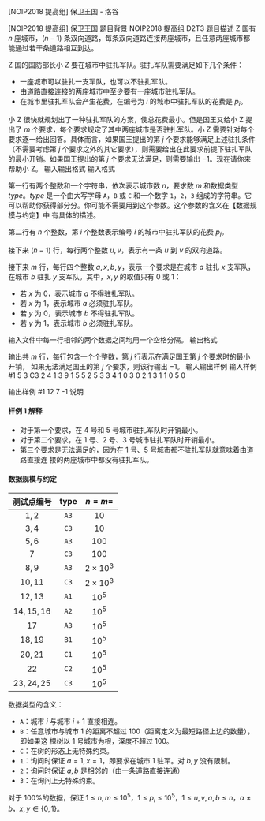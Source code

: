 



[NOIP2018 提高组] 保卫王国 - 洛谷














[NOIP2018 提高组] 保卫王国
题目背景
NOIP2018 提高组 D2T3
题目描述
Z 国有 $n$ 座城市，$(n - 1)$ 条双向道路，每条双向道路连接两座城市，且任意两座城市都能通过若干条道路相互到达。  

Z 国的国防部长小 Z 要在城市中驻扎军队。驻扎军队需要满足如下几个条件： 

- 一座城市可以驻扎一支军队，也可以不驻扎军队。   
- 由道路直接连接的两座城市中至少要有一座城市驻扎军队。   
- 在城市里驻扎军队会产生花费，在编号为 $i$ 的城市中驻扎军队的花费是 $p_i$。      

小 Z 很快就规划出了一种驻扎军队的方案，使总花费最小。但是国王又给小 Z 提出了 $m$ 个要求，每个要求规定了其中两座城市是否驻扎军队。小 Z 需要针对每个要求逐一给出回答。具体而言，如果国王提出的第 $j$ 个要求能够满足上述驻扎条件（不需要考虑第 $j$ 个要求之外的其它要求），则需要给出在此要求前提下驻扎军队的最小开销。如果国王提出的第 $j$ 个要求无法满足，则需要输出 $-1$。现在请你来帮助小 Z。 
输入输出格式
输入格式

第一行有两个整数和一个字符串，依次表示城市数 $n$，要求数 $m$ 和数据类型 $type$。$type$ 是一个由大写字母 `A`，`B` 或 `C` 和一个数字 `1`，`2`，`3` 组成的字符串。它可以帮助你获得部分分。你可能不需要用到这个参数。这个参数的含义在【数据规模与约定】中 有具体的描述。

第二行有 $n$ 个整数，第 $i$ 个整数表示编号 $i$ 的城市中驻扎军队的花费 $p_i$。

接下来 $(n - 1)$ 行，每行两个整数 $u,v$，表示有一条 $u$ 到 $v$ 的双向道路。 

接下来 $m$ 行，每行四个整数 $a, x, b, y$，表示一个要求是在城市 $a$ 驻扎 $x$ 支军队，在城市 $b$ 驻扎 $y$ 支军队。其中，$x,y$ 的取值只有 $0$ 或 $1$：
- 若 $x$ 为 $0$，表示城市 $a$ 不得驻扎军队。
- 若 $x$ 为 $1$，表示城市 $a$ 必须驻扎军队。
- 若 $y$ 为 $0$，表示城市 $b$ 不得驻扎军队。
- 若 $y$ 为 $1$，表示城市 $b$ 必须驻扎军队。    

输入文件中每一行相邻的两个数据之间均用一个空格分隔。 
输出格式

输出共 $m$ 行，每行包含一个个整数，第 $j$ 行表示在满足国王第 $j$ 个要求时的最小开销， 如果无法满足国王的第 $j$ 个要求，则该行输出 $-1$。 
输入输出样例
输入样例 #1
5 3 C3 
2 4 1 3 9 
1 5 
5 2 
5 3 
3 4 
1 0 3 0 
2 1 3 1 
1 0 5 0

输出样例 #1
12 
7 
-1
说明
#### 样例 1 解释

- 对于第一个要求，在 $4$ 号和 $5$ 号城市驻扎军队时开销最小。
- 对于第二个要求，在 $1$ 号、$2$ 号、$3$ 号城市驻扎军队时开销最小。   
- 第三个要求是无法满足的，因为在 $1$ 号、$5$ 号城市都不驻扎军队就意味着由道路直接连 接的两座城市中都没有驻扎军队。  

#### 数据规模与约定  

| 测试点编号 | $\text{type}$ | $n = m=$ |
|:-:|:-:|:-:|
| $1,2$ | `A3` | $10$ |
| $3,4$ | `C3` | $10$ |
| $5,6$ | `A3` | $100$ |
| $7$ | `C3` | $100$ |
| $8,9$ | `A3` | $2\times 10^3$ |
| $10,11$ | `C3` | $2\times 10^3$ |
| $12,13$ | `A1` | $10^5$ |
| $14, 15, 16$ | `A2` | $10^5$ |
| $17$ | `A3` | $10^5$ |
| $18,19$ | `B1` | $10^5$ |
| $20,21$ | `C1` | $10^5$ |
| $22$ | `C2` | $10^5$ |
| $23, 24, 25$ | `C3` | $10^5$ |

数据类型的含义：   

- `A`：城市 $i$ 与城市 $i + 1$ 直接相连。    
- `B`：任意城市与城市 $1$ 的距离不超过 $100$（距离定义为最短路径上边的数量），即如果这 棵树以 $1$ 号城市为根，深度不超过 $100$。   
- `C`：在树的形态上无特殊约束。   
- `1`：询问时保证 $a = 1,x = 1$，即要求在城市 $1$ 驻军。对 $b,y$ 没有限制。   
- `2`：询问时保证 $a,b$ 是相邻的（由一条道路直接连通）  
- `3`：在询问上无特殊约束。

对于 $100\%$的数据，保证 $1 \leq n,m ≤ 10^5$，$1 ≤ p_i ≤ 10^5$，$1 \leq u, v, a, b \leq n$，$a \neq b$，$x, y \in \{0, 1\}$。






